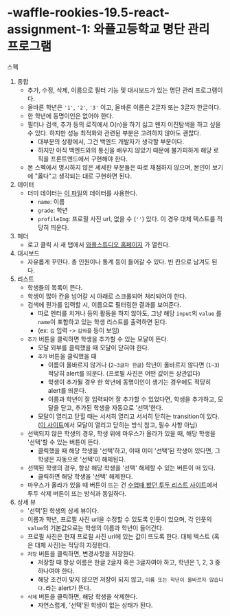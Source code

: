 # -waffle-rookies-19.5-react-assignment-1: 와플고등학교 명단 관리 프로그램
스펙
  1. 종합
      - 추가, 수정, 삭제, 이름으로 필터 기능 및 대시보드가 있는 명단 관리 프로그램이다.
      - 올바른 학년은 `'1'`, `'2'`, `'3'` 이고, 올바른 이름은 2글자 또는 3글자 한글이다.
      - 한 학년에 동명이인은 없어야 한다.
      - 필터나 검색, 추가 등의 로직에서 O(n)을 하기 싫고 왠지 이진탐색을 하고 싶을 수 있다. 하지만 성능 최적화와 관련된 부분은 고려하지 않아도 괜찮다.
        - 대부분의 상황에서, 그건 백엔드 개발자가 생각할 부분이다.
        - 하지만 아직 백엔드와의 통신을 배우지 않았기 때문에 불가피하게 해당 로직을 프론트엔드에서 구현해야 한다.
      - 본 스펙에서 명시하지 않은 세세한 부분들은 따로 채점하지 않으며, 본인이 보기에 "옳다"고 생각되는 대로 구현하면 된다.
  1. 데이터
      - 더미 데이터는 [이 파일](assignment-dummy-data.js)의 데이터를 사용한다.
        - `name`: 이름
        - `grade`: 학년
        - `profileImg`: 프로필 사진 url, 없을 수 (`''`) 있다. 이 경우 대체 텍스트를 적당히 띄운다.
  2. 헤더
      - 로고 클릭 시 새 탭에서 [와플스튜디오 홈페이지](https://wafflestudio.com) 가 열린다.
  3. 대시보드
      - 자유롭게 꾸민다. 총 인원이나 통계 등이 들어갈 수 있다. 빈 칸으로 남겨도 된다.
  4. 리스트
      - 학생들의 목록이 뜬다.
      - 학생이 많아 칸을 넘어갈 시 아래로 스크롤되어 처리되어야 한다.
      - 검색에 뭔가를 입력할 시, 이름으로 필터링한 결과를 보여준다.
        - 따로 엔터를 치거나 등의 활동을 하지 않아도, 그냥 해당 `input`의 `value` 를 `name`이 포함하고 있는 학생 리스트를 출력하면 된다.
        - (ex: `김` 입력 -> `김와플` 등이 보임)
      - `추가` 버튼을 클릭하면 학생을 추가할 수 있는 모달이 뜬다.
        - 모달 외부를 클릭했을 때 모달이 닫혀야 한다.
        - `추가` 버튼을 클릭했을 때
          - 이름이 올바르지 않거나 (`2~3글자 한글`) 학년이 올바르지 않다면 (`1~3`) 적당히 alert를 띄운다. (프로필 사진은 어떤 값이든 상관없다)
          - 학생이 추가될 경우 한 학년에 동명이인이 생기는 경우에도 적당히 alert를 띄운다.
          - 이름과 학년이 잘 입력되어 잘 추가할 수 있었다면, 학생을 추가하고, 모달을 닫고, 추가된 학생을 자동으로 '선택'한다.
        - 모달이 열리고 닫힐 때는 서서히 열리고 서서히 닫히는 transition이 있다. ([이 사이트](https://getbootstrap.com/docs/4.0/components/modal/#vertically-centered)에서 모달이 열리고 닫히는 방식 참고, 필수 사항 아님)
      - 선택되지 않은 학생의 경우, 학생 위에 마우스가 올라가 있을 때, 해당 학생을 '선택'할 수 있는 버튼이 뜬다.
        - 클릭했을 때 해당 학생을 '선택'하고, 이때 이미 '선택'된 학생이 있다면, 그 학생은 자동으로 '선택'이 해제된다.
      - 선택된 학생의 경우, 항상 해당 학생을 '선택' 해제할 수 있는 버튼이 떠 있다.
        - 클릭하면 해당 학생을 '선택' 해제한다.
      - 마우스가 올라가 있을 때 버튼이 뜨는 건 [수업때 봤던 투두 리스트 사이트](https://mashup-todolist.surge.sh/)에서 투두 삭제 버튼이 뜨는 방식과 동일하다.
  5. 상세 뷰
      - '선택'된 학생의 상세 뷰이다.
      - 이름과 학년, 프로필 사진 url을 수정할 수 있도록 인풋이 있으며, 각 인풋의 `value`의 기본값으로는 학생의 이름과 학년이 들어간다.
      - 프로필 사진은 현재 프로필 사진 url에 있는 값이 뜨도록 한다. 대체 텍스트 (혹은 대체 사진)는 적당히 지정한다.
      - `저장` 버튼을 클릭하면, 변경사항을 저장한다.
        - 저장할 때 항상 이름은 한글 2글자 혹은 3글자여야 하고, 학년은 1, 2, 3 중 하나여야 한다.
        - 해당 조건이 맞지 않으면 저장이 되지 않고, `이름 또는 학년이 올바르지 않습니다.`라는 alert가 뜬다.
      - `삭제` 버튼을 클릭하면, 해당 학생을 삭제한다.
        - 자연스럽게, '선택'된 학생이 없는 상태가 된다.